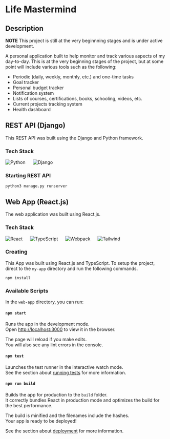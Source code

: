 # Life Mastermind

## Description

**NOTE** This project is still at the very beginnning stages and is under active development.

A personal application built to help monitor and track various aspects of my day-to-day. This is at the very beginning stages of the project, but at some point will include various tools such as the following:

* Periodic (daily, weekly, monthly, etc.) and one-time tasks
* Goal tracker
* Personal budget tracker
* Notification system
* Lists of courses, certifications, books, schooling, videos, etc.
* Current projects tracking system
* Health dashboard


## REST API (Django)

This REST API was built using the Django and Python framework.

### Tech Stack
<img style="padding-right:20px;" align=left alt="Python" src="https://img.shields.io/badge/python-3670A0?style=for-the-badge&logo=python&logoColor=ffdd54"/>
<img style="padding-right:20px;" alt="Django" src="https://img.shields.io/badge/django-%23092E20.svg?style=for-the-badge&logo=django&logoColor=white"/>

### Starting REST API
```
python3 manage.py runserver
```

## Web App (React.js)

The web application was built using React.js.

### Tech Stack
<img style="padding-right:20px;" align=left alt="React" src="https://img.shields.io/badge/react-%2320232a.svg?style=for-the-badge&logo=react&logoColor=%2361DAFB"/>
<img style="padding-right:20px;" align=left alt="TypeScript" src="https://img.shields.io/badge/typescript-%23007ACC.svg?style=for-the-badge&logo=typescript&logoColor=white"/>
<img style="padding-right:20px;" align=left alt="Webpack" src="https://img.shields.io/badge/webpack-%238DD6F9.svg?style=for-the-badge&logo=webpack&logoColor=black"/>
<img style="padding-right:20px;" alt="Tailwind" src="https://img.shields.io/badge/tailwindcss-%2338B2AC.svg?style=for-the-badge&logo=tailwind-css&logoColor=white"/>


### Creating
This App was built using React.js and TypeScript. To setup the project, direct to the `my-app` directory and run the following commands.

```
npm install
```


### Available Scripts

In the `web-app` directory, you can run:

#### `npm start`

Runs the app in the development mode.\
Open [http://localhost:3000](http://localhost:3000) to view it in the browser.

The page will reload if you make edits.\
You will also see any lint errors in the console.

#### `npm test`

Launches the test runner in the interactive watch mode.\
See the section about [running tests](https://facebook.github.io/create-react-app/docs/running-tests) for more information.

#### `npm run build`

Builds the app for production to the `build` folder.\
It correctly bundles React in production mode and optimizes the build for the best performance.

The build is minified and the filenames include the hashes.\
Your app is ready to be deployed!

See the section about [deployment](https://facebook.github.io/create-react-app/docs/deployment) for more information.
